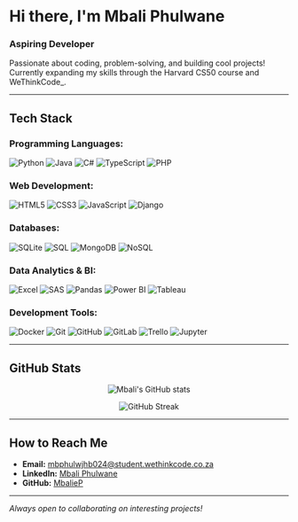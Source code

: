 # Hi there, I'm Mbali Phulwane 

### Aspiring Developer
Passionate about coding, problem-solving, and building cool projects! Currently expanding my skills through the Harvard CS50 course and WeThinkCode_.

---

##  Tech Stack

### Programming Languages:
![Python](https://img.shields.io/badge/Python-3776AB?style=for-the-badge&logo=python&logoColor=white)
![Java](https://img.shields.io/badge/Java-ED8B00?style=for-the-badge&logo=openjdk&logoColor=white)
![C#](https://img.shields.io/badge/C%23-239120?style=for-the-badge&logo=c-sharp&logoColor=white)
![TypeScript](https://img.shields.io/badge/TypeScript-3178C6?style=for-the-badge&logo=typescript&logoColor=white)
![PHP](https://img.shields.io/badge/PHP-777BB4?style=for-the-badge&logo=php&logoColor=white)


### Web Development:
![HTML5](https://img.shields.io/badge/HTML5-E34F26?style=for-the-badge&logo=html5&logoColor=white)
![CSS3](https://img.shields.io/badge/CSS3-1572B6?style=for-the-badge&logo=css3&logoColor=white)
![JavaScript](https://img.shields.io/badge/JavaScript-F7DF1E?style=for-the-badge&logo=javascript&logoColor=black)
![Django](https://img.shields.io/badge/Django-092E20?style=for-the-badge&logo=django&logoColor=white)


### Databases:
![SQLite](https://img.shields.io/badge/SQLite-003B57?style=for-the-badge&logo=sqlite&logoColor=white)
![SQL](https://img.shields.io/badge/SQL-003B57?style=for-the-badge&logo=postgresql&logoColor=white)
![MongoDB](https://img.shields.io/badge/MongoDB-47A248?style=for-the-badge&logo=mongodb&logoColor=white)
![NoSQL](https://img.shields.io/badge/NoSQL-47A248?style=for-the-badge&logo=mongodb&logoColor=white)

### Data Analytics & BI:
![Excel](https://img.shields.io/badge/Excel-217346?style=for-the-badge&logo=microsoftexcel&logoColor=white)
![SAS](https://img.shields.io/badge/SAS-0072C6?style=for-the-badge&logo=sas&logoColor=white)
![Pandas](https://img.shields.io/badge/Pandas-150458?style=for-the-badge&logo=pandas&logoColor=white)
![Power BI](https://img.shields.io/badge/Power_BI-F2C811?style=for-the-badge&logo=powerbi&logoColor=black)
![Tableau](https://img.shields.io/badge/Tableau-E97627?style=for-the-badge&logo=tableau&logoColor=white)

### Development Tools:
![Docker](https://img.shields.io/badge/Docker-2496ED?style=for-the-badge&logo=docker&logoColor=white)
![Git](https://img.shields.io/badge/Git-F05032?style=for-the-badge&logo=git&logoColor=white)
![GitHub](https://img.shields.io/badge/GitHub-100000?style=for-the-badge&logo=github&logoColor=white)
![GitLab](https://img.shields.io/badge/GitLab-FC6D26?style=for-the-badge&logo=gitlab&logoColor=white)
![Trello](https://img.shields.io/badge/Trello-0052CC?style=for-the-badge&logo=trello&logoColor=white)
![Jupyter](https://img.shields.io/badge/Jupyter-F37626?style=for-the-badge&logo=jupyter&logoColor=white)


---

##  GitHub Stats

<div align="center">

![Mbali's GitHub stats](https://github-readme-stats.vercel.app/api?username=MbalieP&show_icons=true&theme=radical&hide_border=true)

![GitHub Streak](https://github-readme-streak-stats.herokuapp.com/?user=MbalieP&theme=radical&hide_border=true)

</div>

---

##  How to Reach Me
-  **Email:** mbphulwjhb024@student.wethinkcode.co.za
-  **LinkedIn:** [Mbali Phulwane](https://www.linkedin.com/in/mbali-phulwane-0971071b8/)
-  **GitHub:** [MbalieP](https://github.com/MbalieP)

---


*Always open to collaborating on interesting projects!*
